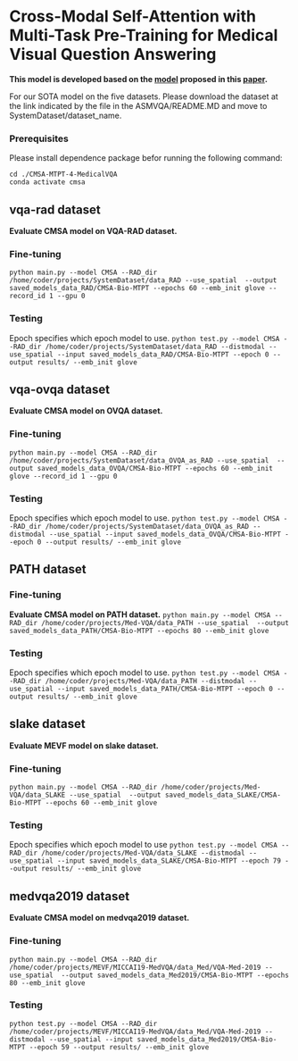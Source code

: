 # Cross-Modal Self-Attention with Multi-Task Pre-Training for Medical Visual Question Answering
**This model is developed based on the [model](https://github.com/haifangong/CMSA-MTPT-4-MedicalVQA) proposed in this [paper](https://www.researchgate.net/publication/351229736_Cross-Modal_Self-Attention_with_Multi-Task_Pre-Training_for_Medical_Visual_Question_Answering#fullTextFileContent).**

For our SOTA model on the five datasets. Please download the dataset at the link indicated by the file in the ASMVQA/README.MD and move to SystemDataset/dataset_name. 

### Prerequisites
Please install dependence package befor running the following command:
```
cd ./CMSA-MTPT-4-MedicalVQA
conda activate cmsa
```

## vqa-rad dataset
**Evaluate CMSA model on VQA-RAD dataset.**
### Fine-tuning
`python main.py --model CMSA --RAD_dir /home/coder/projects/SystemDataset/data_RAD --use_spatial  --output saved_models_data_RAD/CMSA-Bio-MTPT --epochs 60 --emb_init glove --record_id 1 --gpu 0`
### Testing
Epoch specifies which epoch model to use.
`python test.py --model CMSA --RAD_dir /home/coder/projects/SystemDataset/data_RAD --distmodal --use_spatial --input saved_models_data_RAD/CMSA-Bio-MTPT --epoch 0 --output results/ --emb_init glove`


## vqa-ovqa dataset
**Evaluate CMSA model on OVQA dataset.**
### Fine-tuning
`python main.py --model CMSA --RAD_dir /home/coder/projects/SystemDataset/data_OVQA_as_RAD --use_spatial  --output saved_models_data_OVQA/CMSA-Bio-MTPT --epochs 60 --emb_init glove --record_id 1 --gpu 0`
### Testing
Epoch specifies which epoch model to use.
`python test.py --model CMSA --RAD_dir /home/coder/projects/SystemDataset/data_OVQA_as_RAD --distmodal --use_spatial --input saved_models_data_OVQA/CMSA-Bio-MTPT --epoch 0 --output results/ --emb_init glove`


## PATH dataset
### Fine-tuning
**Evaluate CMSA model on PATH dataset.**
`python main.py --model CMSA --RAD_dir /home/coder/projects/Med-VQA/data_PATH --use_spatial  --output saved_models_data_PATH/CMSA-Bio-MTPT --epochs 80 --emb_init glove`

### Testing
Epoch specifies which epoch model to use.
`python test.py --model CMSA --RAD_dir /home/coder/projects/Med-VQA/data_PATH --distmodal --use_spatial --input saved_models_data_PATH/CMSA-Bio-MTPT --epoch 0 --output results/ --emb_init glove`


## slake dataset
**Evaluate MEVF model on slake dataset.**
### Fine-tuning
`python main.py --model CMSA --RAD_dir /home/coder/projects/Med-VQA/data_SLAKE --use_spatial  --output saved_models_data_SLAKE/CMSA-Bio-MTPT --epochs 60 --emb_init glove`

### Testing
Epoch specifies which epoch model to use
`python test.py --model CMSA --RAD_dir /home/coder/projects/Med-VQA/data_SLAKE --distmodal --use_spatial --input saved_models_data_SLAKE/CMSA-Bio-MTPT --epoch 79 --output results/ --emb_init glove`


## medvqa2019 dataset
**Evaluate CMSA model on medvqa2019 dataset.**
### Fine-tuning
`python main.py --model CMSA --RAD_dir /home/coder/projects/MEVF/MICCAI19-MedVQA/data_Med/VQA-Med-2019 --use_spatial  --output saved_models_data_Med2019/CMSA-Bio-MTPT --epochs 80 --emb_init glove`

### Testing
`python test.py --model CMSA --RAD_dir /home/coder/projects/MEVF/MICCAI19-MedVQA/data_Med/VQA-Med-2019 --distmodal --use_spatial --input saved_models_data_Med2019/CMSA-Bio-MTPT --epoch 59 --output results/ --emb_init glove`
